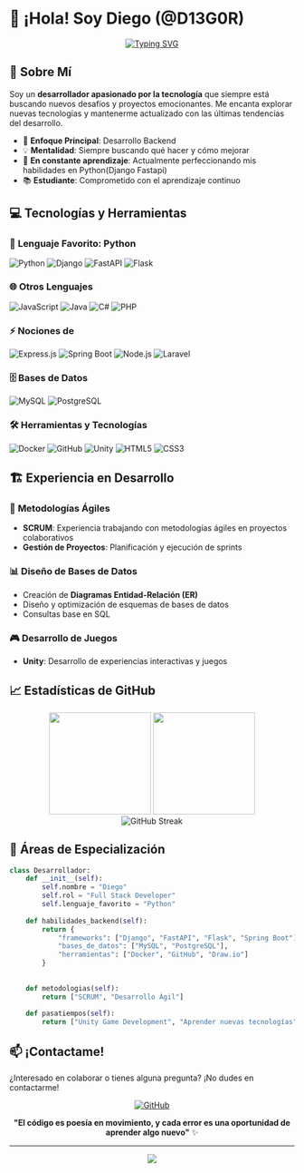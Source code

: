 # 👋 ¡Hola! Soy Diego (@D13G0R)

<div align="center">
  
  [![Typing SVG](https://readme-typing-svg.herokuapp.com?font=Fira+Code&size=22&duration=3000&pause=1000&color=36BCF7&center=true&vCenter=true&multiline=true&width=600&height=100&lines=Desarrollador+Full+Stack;Apasionado+por+la+Tecnolog%C3%ADa;Siempre+Aprendiendo+Algo+Nuevo)](https://git.io/typing-svg)
  
</div>

## 🚀 Sobre Mí

Soy un **desarrollador apasionado por la tecnología** que siempre está buscando nuevos desafíos y proyectos emocionantes. Me encanta explorar nuevas tecnologías y mantenerme actualizado con las últimas tendencias del desarrollo.

- 🎯 **Enfoque Principal**: Desarrollo Backend
- 💡 **Mentalidad**: Siempre buscando qué hacer y cómo mejorar
- 🌱 **En constante aprendizaje**: Actualmente perfeccionando mis habilidades en Python(Django Fastapi)
- 📚 **Estudiante**: Comprometido con el aprendizaje continuo

## 💻 Tecnologías y Herramientas

### 🐍 **Lenguaje Favorito: Python**
<div align="left">
  <img src="https://img.shields.io/badge/Python-3776AB?style=for-the-badge&logo=python&logoColor=white" alt="Python"/>
  <img src="https://img.shields.io/badge/Django-092E20?style=for-the-badge&logo=django&logoColor=white" alt="Django"/>
  <img src="https://img.shields.io/badge/FastAPI-009688?style=for-the-badge&logo=fastapi&logoColor=white" alt="FastAPI"/>
  <img src="https://img.shields.io/badge/Flask-000000?style=for-the-badge&logo=flask&logoColor=white" alt="Flask"/>
</div>

### 🌐 **Otros Lenguajes**
<div align="left">
  <img src="https://img.shields.io/badge/JavaScript-F7DF1E?style=for-the-badge&logo=javascript&logoColor=black" alt="JavaScript"/>
  <img src="https://img.shields.io/badge/Java-ED8B00?style=for-the-badge&logo=openjdk&logoColor=white" alt="Java"/>
  <img src="https://img.shields.io/badge/C%23-239120?style=for-the-badge&logo=c-sharp&logoColor=white" alt="C#"/>
  <img src="https://img.shields.io/badge/PHP-777BB4?style=for-the-badge&logo=php&logoColor=white" alt="PHP"/>
</div>

### ⚡ **Nociones de**
<div align="left">
  <img src="https://img.shields.io/badge/Express.js-404D59?style=for-the-badge" alt="Express.js"/>
  <img src="https://img.shields.io/badge/Spring_Boot-6DB33F?style=for-the-badge&logo=spring-boot&logoColor=white" alt="Spring Boot"/>
  <img src="https://img.shields.io/badge/Node.js-43853D?style=for-the-badge&logo=node.js&logoColor=white" alt="Node.js"/>
  <img src="https://img.shields.io/badge/Laravel-FF2D20?style=for-the-badge&logo=laravel&logoColor=white" alt="Laravel"/>
</div>

### 🗄️ **Bases de Datos**
<div align="left">
  <img src="https://img.shields.io/badge/MySQL-00000F?style=for-the-badge&logo=mysql&logoColor=white" alt="MySQL"/>
  <img src="https://img.shields.io/badge/PostgreSQL-316192?style=for-the-badge&logo=postgresql&logoColor=white" alt="PostgreSQL"/>
</div>

### 🛠️ **Herramientas y Tecnologías**
<div align="left">
  <img src="https://img.shields.io/badge/Docker-2496ED?style=for-the-badge&logo=docker&logoColor=white" alt="Docker"/>
  <img src="https://img.shields.io/badge/GitHub-100000?style=for-the-badge&logo=github&logoColor=white" alt="GitHub"/>
  <img src="https://img.shields.io/badge/Unity-100000?style=for-the-badge&logo=unity&logoColor=white" alt="Unity"/>
  <img src="https://img.shields.io/badge/HTML5-E34F26?style=for-the-badge&logo=html5&logoColor=white" alt="HTML5"/>
  <img src="https://img.shields.io/badge/CSS3-1572B6?style=for-the-badge&logo=css3&logoColor=white" alt="CSS3"/>
</div>

## 🏗️ **Experiencia en Desarrollo**

### 🎯 **Metodologías Ágiles**
- **SCRUM**: Experiencia trabajando con metodologías ágiles en proyectos colaborativos
- **Gestión de Proyectos**: Planificación y ejecución de sprints

### 📊 **Diseño de Bases de Datos**
- Creación de **Diagramas Entidad-Relación (ER)**
- Diseño y optimización de esquemas de bases de datos
- Consultas base en SQL

### 🎮 **Desarrollo de Juegos**
- **Unity**: Desarrollo de experiencias interactivas y juegos

## 📈 **Estadísticas de GitHub**

<div align="center">
  <img height="180em" src="https://github-readme-stats.vercel.app/api?username=D13G0R&show_icons=true&theme=tokyonight&include_all_commits=true&count_private=true"/>
  <img height="180em" src="https://github-readme-stats.vercel.app/api/top-langs/?username=D13G0R&layout=compact&langs_count=7&theme=tokyonight"/>
</div>

<div align="center">
  <img src="https://github-readme-streak-stats.herokuapp.com/?user=D13G0R&theme=tokyonight" alt="GitHub Streak"/>
</div>

## 🌟 **Áreas de Especialización**

```python
class Desarrollador:
    def __init__(self):
        self.nombre = "Diego"
        self.rol = "Full Stack Developer"
        self.lenguaje_favorito = "Python"
        
    def habilidades_backend(self):
        return {
            "frameworks": ["Django", "FastAPI", "Flask", "Spring Boot"],
            "bases_de_datos": ["MySQL", "PostgreSQL"],
            "herramientas": ["Docker", "GitHub", "Draw.io"]
        }
        
        
    def metodologias(self):
        return ["SCRUM", "Desarrollo Ágil"]
        
    def pasatiempos(self):
        return ["Unity Game Development", "Aprender nuevas tecnologías", "Musica", "Ejercicio"]
```

## 📫 **¡Contactame!**

¿Interesado en colaborar o tienes alguna pregunta? ¡No dudes en contactarme!

<div align="center">
  
  [![GitHub](https://img.shields.io/badge/GitHub-100000?style=for-the-badge&logo=github&logoColor=white)](https://github.com/D13G0R)
  
  **"El código es poesía en movimiento, y cada error es una oportunidad de aprender algo nuevo"** ✨
  
</div>

---

<div align="center">
  <img src="https://komarev.com/ghpvc/?username=D13G0R&color=blueviolet&style=flat-square&label=Visitas+al+perfil"/>
</div>
